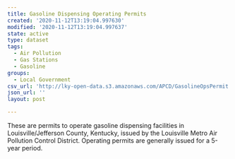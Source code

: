 ```yaml
---
title: Gasoline Dispensing Operating Permits
created: '2020-11-12T13:19:04.997630'
modified: '2020-11-12T13:19:04.997637'
state: active
type: dataset
tags:
  - Air Pollution
  - Gas Stations
  - Gasoline
groups:
  - Local Government
csv_url: 'http://lky-open-data.s3.amazonaws.com/APCD/GasolineOpsPermit.CSV'
json_url: ''
layout: post

---
```

<p>These are permits to operate gasoline dispensing facilities in Louisville/Jefferson County, Kentucky, issued by the Louisville Metro Air Pollution Control District. Operating permits are generally issued for a 5-year period.</p>

